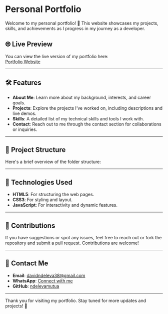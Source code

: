 # Personal Portfolio

Welcome to my personal portfolio! 🌟 This website showcases my projects, skills, and achievements as I progress in my journey as a developer.

## 🌐 Live Preview

You can view the live version of my portfolio here:  
[Portfolio Website](https://ndelevamutua.github.io/portfolio/)

---

## 🛠️ Features

- **About Me**: Learn more about my background, interests, and career goals.
- **Projects**: Explore the projects I’ve worked on, including descriptions and live demos.
- **Skills**: A detailed list of my technical skills and tools I work with.
- **Contact**: Reach out to me through the contact section for collaborations or inquiries.

---

## 📂 Project Structure

Here's a brief overview of the folder structure:


---

## 🚀 Technologies Used

- **HTML5**: For structuring the web pages.
- **CSS3**: For styling and layout.
- **JavaScript**: For interactivity and dynamic features.

---

## 🤝 Contributions

If you have suggestions or spot any issues, feel free to reach out or fork the repository and submit a pull request. Contributions are welcome!

---

## 📧 Contact Me

- **Email**: [davidndeleva38@gmail.com](mailto:davidndeleva38@gmail.com)  
- **WhatsApp**: [Connect with me](https://wa.me/254746193590) 
- **GitHub**: [ndelevamutua](https://github.com/ndelevamutua)

---

Thank you for visiting my portfolio. Stay tuned for more updates and projects! 🚀
